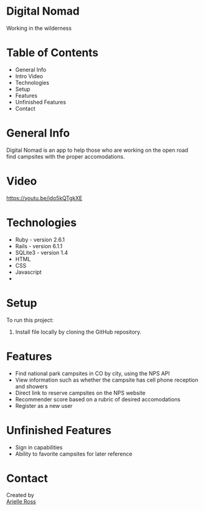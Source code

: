 # Digital Nomad
Working in the wilderness

# Table of Contents
<ul>
  <li>General Info</li>
  <li>Intro Video</li>
  <li>Technologies</li>
  <li>Setup</li>
  <li>Features</li>
  <li>Unfinished Features</li>
  <li>Contact</li>
</ul>

# General Info
Digital Nomad is an app to help those who are working on the open road find campsites with the proper accomodations.

# Video
https://youtu.be/jdo5kQTgkXE


# Technologies
<ul>
<li>Ruby - version 2.6.1</li>
<li>Rails - version 6.1.1</li>
<li>SQLite3 - version 1.4</li>
<li>HTML</li>
<li>CSS</li>
<li>Javascript<li>
</ul>

# Setup
To run this project: <ol>
  <li>Install file locally by cloning the GitHub repository. </li>
  </ol>

# Features
<ul>
    <li>Find national park campsites in CO by city, using the NPS API</li>
    <li>View information such as whether the campsite has cell phone reception and showers </li>
    <li>Direct link to reserve campsites on the NPS website</li>
    <li>Recommender score based on a rubric of desired accomodations</li>
    <li>Register as a new user</li>
</ul>


# Unfinished Features
 <ul>
  <li>Sign in capabilities</li>
  <li>Ability to favorite campsites for later reference</li>
 </ul>

# Contact
Created by <br>
<a href="https://www.linkedin.com/in/arielleross/" target="_blank">Arielle Ross</a><br>


